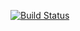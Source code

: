 
[![Build Status](https://ci.inria.fr/pharo-contribution/job/CogDroid/badge/icon)](https://ci.inria.fr/pharo-contribution/job/CogDroid)

